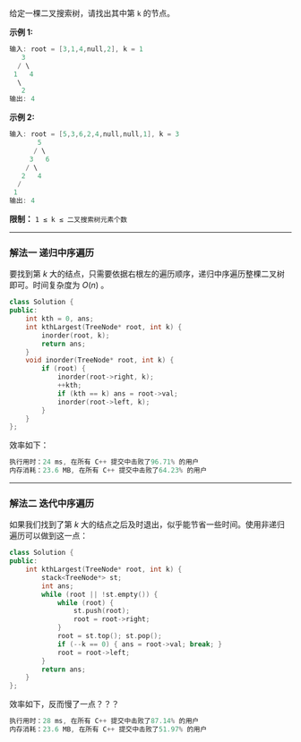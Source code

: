 给定一棵二叉搜索树，请找出其中第 `k` 的节点。

**示例 1:**

```swift
输入: root = [3,1,4,null,2], k = 1
   3
  / \
 1   4
  \
   2
输出: 4
```
**示例 2:**
```swift
输入: root = [5,3,6,2,4,null,null,1], k = 3
       5
      / \
     3   6
    / \
   2   4
  /
 1
输出: 4 
```
**限制：** `1 ≤ k ≤ 二叉搜索树元素个数`

---
### 解法一 递归中序遍历
要找到第 $k$ 大的结点，只需要依据右根左的遍历顺序，递归中序遍历整棵二叉树即可。时间复杂度为 $O(n)$ 。
```cpp
class Solution {
public:
    int kth = 0, ans;
    int kthLargest(TreeNode* root, int k) {
        inorder(root, k);
        return ans;
    }
    void inorder(TreeNode* root, int k) {
        if (root) {
            inorder(root->right, k);
            ++kth;
            if (kth == k) ans = root->val;
            inorder(root->left, k);
        } 
    }
};
```
效率如下：
```cpp
执行用时：24 ms, 在所有 C++ 提交中击败了96.71% 的用户
内存消耗：23.6 MB, 在所有 C++ 提交中击败了64.23% 的用户
```

---
### 解法二 迭代中序遍历
如果我们找到了第 $k$ 大的结点之后及时退出，似乎能节省一些时间。使用非递归遍历可以做到这一点：
```cpp
class Solution {
public: 
    int kthLargest(TreeNode* root, int k) {
        stack<TreeNode*> st;
        int ans;
        while (root || !st.empty()) {
            while (root) {
                st.push(root);
                root = root->right;
            }
            root = st.top(); st.pop();
            if (--k == 0) { ans = root->val; break; }
            root = root->left;
        }
        return ans;
    }  
};
```
效率如下，反而慢了一点？？？
```cpp
执行用时：28 ms, 在所有 C++ 提交中击败了87.14% 的用户
内存消耗：23.6 MB, 在所有 C++ 提交中击败了51.97% 的用户
```
